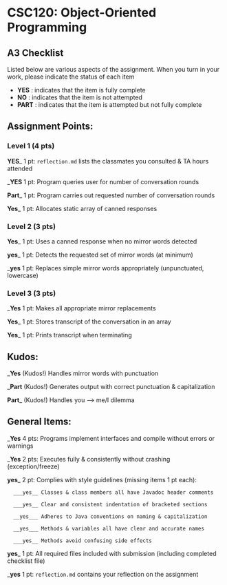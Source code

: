 # CSC120: Object-Oriented Programming
## A3 Checklist

Listed below are various aspects of the assignment.  When you turn in your work, please indicate the status of each item

- **YES** : indicates that the item is fully complete
- **NO** : indicates that the item is not attempted
- **PART** : indicates that the item is attempted but not fully complete


## Assignment Points:

### Level 1 (4 pts)

__YES___ 1 pt: `reflection.md` lists the classmates you consulted & TA hours attended

___YES__ 1 pt: Program queries user for number of conversation rounds

__Part___ 1 pt: Program carries out requested number of conversation rounds

__Yes___ 1 pt: Allocates static array of canned responses

### Level 2 (3 pts)

__Yes___ 1 pt: Uses a canned response when no mirror words detected

__yes___ 1 pt: Detects the requested set of mirror words (at minimum)

___yes__ 1 pt: Replaces simple mirror words appropriately (unpunctuated, lowercase)

### Level 3 (3 pts)

___Yes__ 1 pt: Makes all appropriate mirror replacements

__Yes___ 1 pt: Stores transcript of the conversation in an array

__Yes___ 1 pt: Prints transcript when terminating

## Kudos:

___Yes__ (Kudos!) Handles mirror words with punctuation

___Part__ (Kudos!) Generates output with correct punctuation & capitalization

__Part___ (Kudos!) Handles you --> me/I dilemma



## General Items:

___Yes__ 4 pts: Programs implement interfaces and compile without errors or warnings

___Yes__ 2 pts: Executes fully & consistently without crashing (exception/freeze)

__yes___ 2 pt: Complies with style guidelines (missing items 1 pt each):

      ___yes__ Classes & class members all have Javadoc header comments

      ___yes__ Clear and consistent indentation of bracketed sections

      __yes___ Adheres to Java conventions on naming & capitalization

      __yes___ Methods & variables all have clear and accurate names

      ___yes__ Methods avoid confusing side effects

__yes___ 1 pt: All required files included with submission (including completed checklist file)

___yes__ 1 pt: `reflection.md` contains your reflection on the assignment
